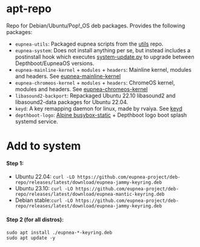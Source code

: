 # apt-repo

Repo for Debian/Ubuntu/Pop!_OS deb packages. Provides the following packages:

* `eupnea-utils`: Packaged eupnea scripts from the [utils](https://github.com/eupnea-project/eupnea-utils) repo.
* `eupnea-system`: Does not install anything per se, but instead includes a postinstall hook which
  executes [system-update.py](https://github.com/eupnea-project/system-update) to upgrade between Depthboot/EupneaOS
  versions.
* `eupnea-mainline-kernel` + `modules` + `headers`: Mainline kernel, modules and headers.
  See [eupnea-mainline-kernel](https://eupnea-project.github.io/docs/project/kernels#mainline-eupnea-kernel)
* `eupnea-chromeos-kernel` + `modules` + `headers`: ChromeOS kernel, modules and headers.
  See [eupnea-chromeos-kernel](https://eupnea-project.github.io/docs/project/kernels#chromeos-eupnea-kernel)
* `libasound2-backport`: Repackaged Ubuntu 22.10 libasound2 and libasound2-data packages for Ubuntu 22.04.
* `keyd`: A key remapping daemon for linux, made by rvaiya. See [keyd](https://github.com/rvaiya/keyd)
* `depthboot-logo`: [Alpine busybox-static](https://dl-cdn.alpinelinux.org/alpine/v3.17/main/x86_64/busybox-static-1.35.0-r29.apk) +
  Depthboot logo boot splash systemd service.

# Add to system

#### Step 1:

* Ubuntu 22.04: `curl -LO https://github.com/eupnea-project/deb-repo/releases/latest/download/eupnea-jammy-keyring.deb`
* Ubuntu 23.10: `curl -LO https://github.com/eupnea-project/deb-repo/releases/latest/download/eupnea-mantic-keyring.deb`
* Debian stable:`curl -LO https://github.com/eupnea-project/deb-repo/releases/latest/download/eupnea-jammy-keyring.deb`

#### Step 2 (for all distros):

```
sudo apt install ./eupnea-*-keyring.deb
sudo apt update -y
```

